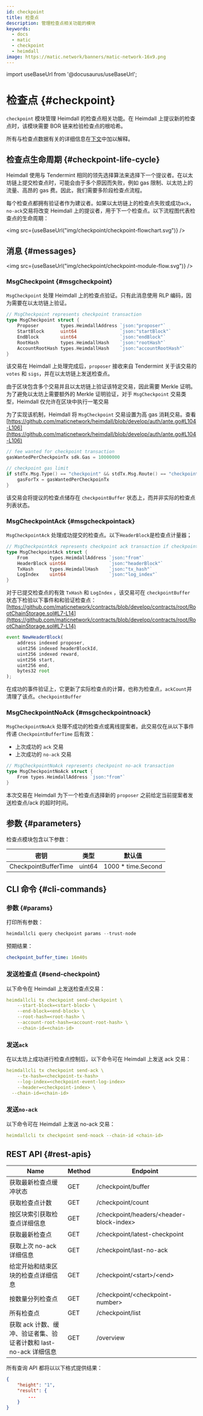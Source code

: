 ```yaml
---
id: checkpoint
title: 检查点
description: 管理检查点相关功能的模块
keywords:
  - docs
  - matic
  - checkpoint
  - heimdall
image: https://matic.network/banners/matic-network-16x9.png
---
```


import useBaseUrl from '@docusaurus/useBaseUrl';

# 检查点 {#checkpoint}

`checkpoint` 模块管理 Heimdall 的检查点相关功能。在 Heimdall 上提议新的检查点时，该模块需要 BOR 链来检验检查点的根哈希。

所有与检查点数据有关的详细信息在[下文](/docs/pos/heimdall/checkpoint)中加以解释。

## 检查点生命周期 {#checkpoint-life-cycle}

Heimdall 使用与 Tendermint 相同的领先选择算法来选择下一个提议者。在以太坊链上提交检查点时，可能会由于多个原因而失败，例如 gas 限制、以太坊上的流量、高昂的 gas 费。因此，我们需要多阶段检查点流程。

每个检查点都拥有验证者作为建议者。如果以太坊链上的检查点失败或成功`ack`，`no-ack`交易将改变 Heimdall 上的提议者，用于下一个检查点。以下流程图代表检查点的生命周期：

<img src={useBaseUrl("img/checkpoint/checkpoint-flowchart.svg")} />

## 消息 {#messages}

<img src={useBaseUrl("img/checkpoint/checkpoint-module-flow.svg")} />

### MsgCheckpoint {#msgcheckpoint}

`MsgCheckpoint` 处理 Heimdall 上的检查点验证。只有此消息使用 RLP 编码，因为需要在以太坊链上验证。

```go
// MsgCheckpoint represents checkpoint transaction
type MsgCheckpoint struct {
	Proposer        types.HeimdallAddress `json:"proposer"`
	StartBlock      uint64                `json:"startBlock"`
	EndBlock        uint64                `json:"endBlock"`
	RootHash        types.HeimdallHash    `json:"rootHash"`
	AccountRootHash types.HeimdallHash    `json:"accountRootHash"`
}
```

该交易在 Heimdall 上处理完成后，`proposer` 接收来自 Tendermint 关于该交易的 `votes` 和 `sigs`，并在以太坊链上发送检查点。

由于区块包含多个交易并且以太坊链上验证该特定交易，因此需要 Merkle 证明。为了避免以太坊上需要额外的 Merkle 证明验证，对于 `MsgCheckpoint` 交易类型，Heimdall 仅允许在区块中执行一笔交易

为了实现该机制，Heimdall 将 `MsgCheckpoint` 交易设置为高 gas 消耗交易。查看 [https://github.com/maticnetwork/heimdall/blob/develop/auth/ante.go#L104-L106](https://github.com/maticnetwork/heimdall/blob/develop/auth/ante.go#L104-L106)

```go
// fee wanted for checkpoint transaction
gasWantedPerCheckpoinTx sdk.Gas = 10000000

// checkpoint gas limit
if stdTx.Msg.Type() == "checkpoint" && stdTx.Msg.Route() == "checkpoint" {
	gasForTx = gasWantedPerCheckpoinTx
}
```

该交易会将提议的检查点储存在 `checkpointBuffer` 状态上，而并非实际的检查点列表状态。

### MsgCheckpointAck {#msgcheckpointack}

`MsgCheckpointAck` 处理成功提交的检查点。以下`HeaderBlock`是检查点计量器；

```go
// MsgCheckpointAck represents checkpoint ack transaction if checkpoint is successful
type MsgCheckpointAck struct {
	From        types.HeimdallAddress `json:"from"`
	HeaderBlock uint64                `json:"headerBlock"`
	TxHash      types.HeimdallHash    `json:"tx_hash"`
	LogIndex    uint64                `json:"log_index"`
}
```

对于已提交检查点的有效 `TxHash` 和 `LogIndex` ，该交易可在 `checkpointBuffer` 状态下检验以下事件和和验证检查点： [https://github.com/maticnetwork/contracts/blob/develop/contracts/root/RootChainStorage.sol#L7-L14](https://github.com/maticnetwork/contracts/blob/develop/contracts/root/RootChainStorage.sol#L7-L14)

```jsx
event NewHeaderBlock(
    address indexed proposer,
    uint256 indexed headerBlockId,
    uint256 indexed reward,
    uint256 start,
    uint256 end,
    bytes32 root
);
```

在成功的事件验证上，它更新了实际检查点的计算，也称为检查点，`ackCount`并清理了该点。`checkpointBuffer`

### MsgCheckpointNoAck {#msgcheckpointnoack}

`MsgCheckpointNoAck` 处理不成功的检查点或离线提案者。此交易仅在从以下事件传递 `CheckpointBufferTime` 后有效：

- 上次成功的 `ack` 交易
- 上次成功的 `no-ack` 交易

```go
// MsgCheckpointNoAck represents checkpoint no-ack transaction
type MsgCheckpointNoAck struct {
	From types.HeimdallAddress `json:"from"`
}
```

本次交易在 Heimdall 为下一个检查点选择新的 `proposer` 之前给定当前提案者发送检查点/ack 的超时时间。

## 参数 {#parameters}

检查点模块包含以下参数：

| 密钥 | 类型 | 默认值 |
|----------------------|------|------------------|
| CheckpointBufferTime | uint64 | 1000 * time.Second |


## CLI 命令 {#cli-commands}

### 参数 {#params}

打印所有参数：

```go
heimdallcli query checkpoint params --trust-node
```

预期结果：

```yaml
checkpoint_buffer_time: 16m40s
```

### 发送检查点 {#send-checkpoint}

以下命令在 Heimdall 上发送检查点交易：

```yaml
heimdallcli tx checkpoint send-checkpoint \
	--start-block=<start-block> \
	--end-block=<end-block> \
	--root-hash=<root-hash> \
	--account-root-hash=<account-root-hash> \
	--chain-id=<chain-id>
```

### 发送`ack`

在以太坊上成功进行检查点控制后，以下命令可在 Heimdall 上发送 ack 交易：

```yaml
heimdallcli tx checkpoint send-ack \
	--tx-hash=<checkpoint-tx-hash>
	--log-index=<checkpoint-event-log-index>
	--header=<checkpoint-index> \
  --chain-id=<chain-id>
```

### 发送`no-ack`

以下命令可在 Heimdall 上发送 no-ack 交易：

```yaml
heimdallcli tx checkpoint send-noack --chain-id <chain-id>
```

## REST API {#rest-apis}

| Name | Method | Endpoint |
|----------------------|------|------------------|
| 获取最新检查点缓冲状态 | GET | /checkpoint/buffer |
| 获取检查点计数 | GET | /checkpoint/count |
| 按区块索引获取检查点详细信息 | GET | /checkpoint/headers/<header-block-index\> |
| 获取最新检查点 | GET | /checkpoint/latest-checkpoint |
| 获取上次 no-ack 详细信息 | GET | /checkpoint/last-no-ack |
| 给定开始和结束区块的检查点详细信息 | GET | /checkpoint/<start\>/<end\> |
| 按数量分列检查点 | GET | /checkpoint/<checkpoint-number\> |
| 所有检查点 | GET | /checkpoint/list |
| 获取 ack 计数、缓冲、验证者集、验证者计数和 last-no-ack 详细信息 | GET | /overview |


所有查询 API 都将以以下格式提供结果：

```json
{
	"height": "1",
	"result": {
		...	  
	}
}
```
